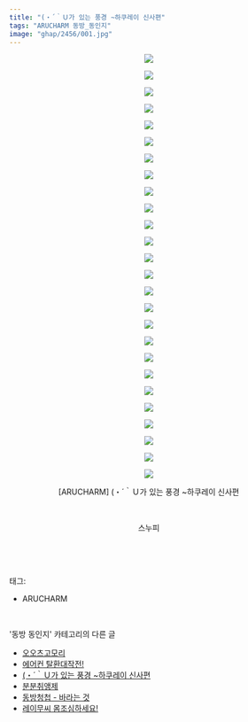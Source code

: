 ```yaml
---
title: "(・´｀Ｕ가 있는 풍경 ~하쿠레이 신사편"
tags: "ARUCHARM 동방_동인지"
image: "ghap/2456/001.jpg"
---
```

<div class="article">
<p style="text-align: center; clear: none; float: none;"><img src="{{ site.nasurl }}/ghap/2456/001.jpg"/></p>
<p style="text-align: center; clear: none; float: none;"><img src="{{ site.nasurl }}/ghap/2456/002.jpg"/></p>
<p style="text-align: center; clear: none; float: none;"><img src="{{ site.nasurl }}/ghap/2456/003.jpg"/></p>
<p style="text-align: center; clear: none; float: none;"><img src="{{ site.nasurl }}/ghap/2456/004.jpg"/></p>
<p style="text-align: center; clear: none; float: none;"><img src="{{ site.nasurl }}/ghap/2456/005.jpg"/></p>
<p style="text-align: center; clear: none; float: none;"><img src="{{ site.nasurl }}/ghap/2456/006.jpg"/></p>
<p style="text-align: center; clear: none; float: none;"><img src="{{ site.nasurl }}/ghap/2456/007.jpg"/></p>
<p style="text-align: center; clear: none; float: none;"><img src="{{ site.nasurl }}/ghap/2456/008.jpg"/></p>
<p style="text-align: center; clear: none; float: none;"><img src="{{ site.nasurl }}/ghap/2456/009.jpg"/></p>
<p style="text-align: center; clear: none; float: none;"><img src="{{ site.nasurl }}/ghap/2456/010.jpg"/></p>
<p style="text-align: center; clear: none; float: none;"><img src="{{ site.nasurl }}/ghap/2456/011.jpg"/></p>
<p style="text-align: center; clear: none; float: none;"><img src="{{ site.nasurl }}/ghap/2456/012.jpg"/></p>
<p style="text-align: center; clear: none; float: none;"><img src="{{ site.nasurl }}/ghap/2456/013.jpg"/></p>
<p style="text-align: center; clear: none; float: none;"><img src="{{ site.nasurl }}/ghap/2456/014.jpg"/></p>
<p style="text-align: center; clear: none; float: none;"><img src="{{ site.nasurl }}/ghap/2456/015.jpg"/></p>
<p style="text-align: center; clear: none; float: none;"><img src="{{ site.nasurl }}/ghap/2456/016.jpg"/></p>
<p style="text-align: center; clear: none; float: none;"><img src="{{ site.nasurl }}/ghap/2456/017.jpg"/></p>
<p style="text-align: center; clear: none; float: none;"><img src="{{ site.nasurl }}/ghap/2456/018.jpg"/></p>
<p style="text-align: center; clear: none; float: none;"><img src="{{ site.nasurl }}/ghap/2456/019.jpg"/></p>
<p style="text-align: center; clear: none; float: none;"><img src="{{ site.nasurl }}/ghap/2456/020.jpg"/></p>
<p style="text-align: center; clear: none; float: none;"><img src="{{ site.nasurl }}/ghap/2456/021.jpg"/></p>
<p style="text-align: center; clear: none; float: none;"><img src="{{ site.nasurl }}/ghap/2456/022.jpg"/></p>
<p style="text-align: center; clear: none; float: none;"><img src="{{ site.nasurl }}/ghap/2456/023.jpg"/></p>
<p style="text-align: center; clear: none; float: none;"><img src="{{ site.nasurl }}/ghap/2456/024.jpg"/></p>
<p style="text-align: center; clear: none; float: none;"><img src="{{ site.nasurl }}/ghap/2456/025.jpg"/></p>
<p style="text-align: center; clear: none; float: none;"><img src="{{ site.nasurl }}/ghap/2456/026.jpg"/></p>
<p style="text-align: center; clear: none; float: none;">[ARUCHARM] (・´｀Ｕ가 있는 풍경 ~하쿠레이 신사편</p>
<p style="text-align: center; clear: none; float: none;"><br/></p>
<p style="text-align: center; clear: none; float: none;">스누피</p>
<p><br/></p>
</div><br/>
<div class="tagTrail">
<p>태그: </p>
<ul>
<li>ARUCHARM</li>
</ul>
</div><br/>
<div class="another">
<p>'동방 동인지' 카테고리의 다른 글</p>
<ul>
<li><a href="/2016-10-05-ghap_2458">오오츠고모리</a></li>
<li><a href="/2016-10-05-ghap_2457">에어컨 탈환대작전!</a></li>
<li><a href="/2016-10-05-ghap_2456">(・´｀Ｕ가 있는 풍경 ~하쿠레이 신사편</a></li>
<li><a href="/2016-10-05-ghap_2455">분분취앵제</a></li>
<li><a href="/2016-10-05-ghap_2454">동방청첩 - 바라는 것</a></li>
<li><a href="/2016-10-05-ghap_2453">레이무씨 몸조심하세요!</a></li>
</ul>
</div><br/>
<div class="cb_module cb_fluid">
<div class="cb_wrt cb_profile">
</div><!-- commentList close -->
</div><br/>

